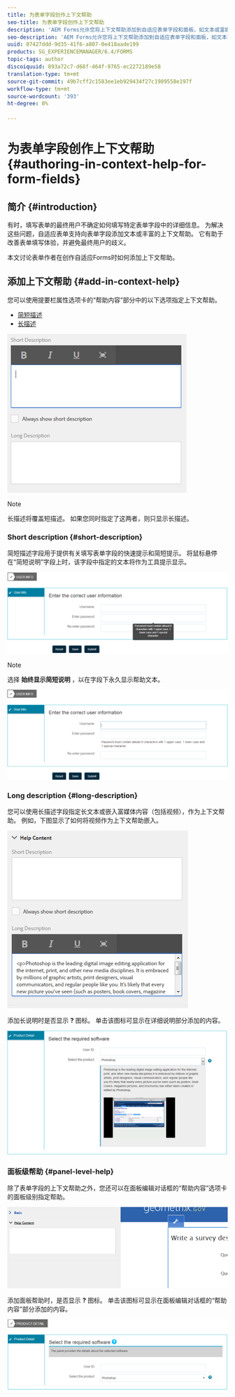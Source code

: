 ```yaml
---
title: 为表单字段创作上下文帮助
seo-title: 为表单字段创作上下文帮助
description: 'AEM Forms允许您将上下文帮助添加到自适应表单字段和面板，如文本或富媒体（包括视频）。 '
seo-description: 'AEM Forms允许您将上下文帮助添加到自适应表单字段和面板，如文本或富媒体（包括视频）。 '
uuid: 07427ddd-9d35-41f6-a807-0e418aade199
products: SG_EXPERIENCEMANAGER/6.4/FORMS
topic-tags: author
discoiquuid: 893a72c7-d68f-464f-9765-ec2272189e58
translation-type: tm+mt
source-git-commit: 49b7cff2c1583ee1eb929434f27c1989558e197f
workflow-type: tm+mt
source-wordcount: '393'
ht-degree: 0%

---
```



# 为表单字段创作上下文帮助 {#authoring-in-context-help-for-form-fields}

## 简介 {#introduction}

有时，填写表单的最终用户不确定如何填写特定表单字段中的详细信息。 为解决这些问题，自适应表单支持向表单字段添加文本或丰富的上下文帮助。 它有助于改善表单填写体验，并避免最终用户的歧义。

本文讨论表单作者在创作自适应Forms时如何添加上下文帮助。

## 添加上下文帮助 {#add-in-context-help}

您可以使用提要栏属性选项卡的“帮助内容”部分中的以下选项指定上下文帮助。

* [简短描述](/help/forms/using/authoring-in-field-help.md#p-short-description-p)
* [长描述](/help/forms/using/authoring-in-field-help.md#p-long-description-p)

![表单字段的上下文帮助](assets/descriptions.png)

>[!NOTE]
>
>长描述将覆盖短描述。 如果您同时指定了这两者，则只显示长描述。

### Short description {#short-description}

简短描述字段用于提供有关填写表单字段的快速提示和简短提示。 将鼠标悬停在“简短说明”字段上时，该字段中指定的文本将作为工具提示显示。

![为表单字段添加上下文帮助的简短说明](assets/tooltip.png)

>[!NOTE]
>
>选择 **始终显示简短说明** ，以在字段下永久显示帮助文本。

![现场下的永久简短上下文帮助](assets/short1.png)

### Long description {#long-description}

您可以使用长描述字段指定长文本或嵌入富媒体内容（包括视频），作为上下文帮助。 例如，下图显示了如何将视频作为上下文帮助嵌入。

![将富媒体添加为表单字段的上下文帮助](assets/long-descriptions.png)

添加长说明时是否显示 **?** 图标。 单击该图标可显示在详细说明部分添加的内容。

![富媒体上下文帮助示例](assets/photoshop.png)

### 面板级帮助 {#panel-level-help}

除了表单字段的上下文帮助之外，您还可以在面板编辑对话框的“帮助内容”选项卡的面板级别指定帮助。

![为表单面板添加上下文帮助](assets/panel-level-help.png)

添加面板帮助时，是否显示 **?** 图标。 单击该图标可显示在面板编辑对话框的“帮助内容”部分添加的内容。

![表单面板级别的上下文内帮助示例](assets/photoshop-1.png)

